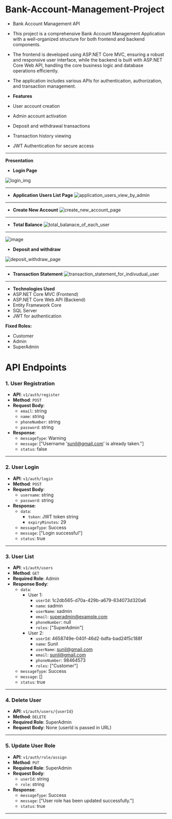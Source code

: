 # Bank-Account-Management-Project

- Bank Account Management API
- This project is a comprehensive Bank Account Management Application with a well-organized structure for both frontend and backend         components.
- The frontend is developed using ASP.NET Core MVC, ensuring a robust and responsive user interface, while the backend is built with        ASP.NET Core Web API, handling the core business logic and database operations efficiently.
- The application includes various APIs for authentication, authorization, and transaction management.

- **Features**
- User account creation
- Admin account activation
- Deposit and withdrawal transactions
- Transaction history viewing
- JWT Authentication for secure access

---

**Presentation**

- **Login Page**

![login_img](https://github.com/user-attachments/assets/e33040b3-6e38-4af8-84d4-1dc91bd29ddd)

---

- **Application Users List Page**
![application_users_view_by_admin](https://github.com/user-attachments/assets/26a33359-f84a-41c1-b191-8df098a403a4)

---

- **Create New Account**
![create_new_account_page](https://github.com/user-attachments/assets/5c38ffc5-9fba-4e38-9490-3ad9e268a3d2)

---

- **Total Balance**
![total_balanace_of_each_user](https://github.com/user-attachments/assets/b851fc17-fd51-4f4b-9ee5-745d95f46139)

---

![image](https://github.com/user-attachments/assets/b69d61e7-94a8-4668-a272-de06788716e1)

- **Deposit and withdraw**
  
![deposit_withdraw_page](https://github.com/user-attachments/assets/59ced35d-d809-43da-aac0-d0ca54f6bf69)

---

- **Transaction Statement**
![transaction_statement_for_indivudual_user](https://github.com/user-attachments/assets/61d4f6d7-e690-475f-a9fc-cd59dabbaead)

---

- **Technologies Used**
- ASP.NET Core MVC (Frontend)
- ASP.NET Core Web API (Backend)
- Entity Framework Core
- SQL Server
- JWT for authentication


**Fixed Roles:**

- Customer
- Admin
- SuperAdmin

# API Endpoints

### 1. User Registration
- **API**: `v1/auth/register`
- **Method**: `POST`
- **Request Body**:
  - `email`: string
  - `name`: string
  - `phoneNumber`: string
  - `password`: string
- **Response**:
  - `messageType`: Warning
  - `message`: ["Username 'sunil@gmail.com' is already taken."]
  - `status`: false

---

### 2. User Login
- **API**: `v1/auth/login`
- **Method**: `POST`
- **Request Body**:
  - `username`: string
  - `password`: string
- **Response**:
  - `data`: 
    - `token`: JWT token string
    - `expiryMinutes`: 29
  - `messageType`: Success
  - `message`: ["Login successful"]
  - `status`: true

---

### 3. User List
- **API**: `v1/auth/users`
- **Method**: `GET`
- **Required Role**: Admin
- **Response Body**:
  - `data`: 
    - User 1:
      - `userId`: 1c2db565-d70a-429b-a679-834073d320a6
      - `name`: sadmin
      - `userName`: sadmin
      - `email`: superadmin@example.com
      - `phoneNumber`: null
      - `roles`: ["SuperAdmin"]
    - User 2:
      - `userId`: 4658749e-040f-46d2-bdfa-bad24f5c188f
      - `name`: Sunil
      - `userName`: sunil@gmail.com
      - `email`: sunil@gmail.com
      - `phoneNumber`: 98464573
      - `roles`: ["Customer"]
  - `messageType`: Success
  - `message`: []
  - `status`: true

---

### 4. Delete User
- **API**: `v1/auth/users/{userId}`
- **Method**: `DELETE`
- **Required Role**: SuperAdmin
- **Request Body**: None (userId is passed in URL)

---

### 5. Update User Role
- **API**: `v1/auth/role/assign`
- **Method**: `PUT`
- **Required Role**: SuperAdmin
- **Request Body**:
  - `userId`: string
  - `role`: string
- **Response**:
  - `messageType`: Success
  - `message`: ["User role has been updated successfully."]
  - `status`: true

---
